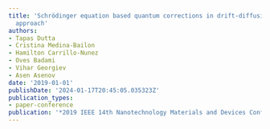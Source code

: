 ```yaml
---
title: 'Schrödinger equation based quantum corrections in drift-diffusion: A multiscale
  approach'
authors:
- Tapas Dutta
- Cristina Medina-Bailon
- Hamilton Carrillo-Nunez
- Oves Badami
- Vihar Georgiev
- Asen Asenov
date: '2019-01-01'
publishDate: '2024-01-17T20:45:05.035323Z'
publication_types:
- paper-conference
publication: '*2019 IEEE 14th Nanotechnology Materials and Devices Conference (NMDC)*'
---
```

